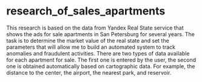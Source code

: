 # research_of_sales_apartments
This research is based on the data from Yandex Real State service that shows the ads for sale apartments in San Petersburg for several years. The task is to determine the market value of the real state and set the parameters that will allow me to build an automated system to track anomalies and fraudulent activities.
There are two types of data available for each apartment for sale. The first one is entered by the user, the second one is obtained automatically based on cartographic data. For example, the distance to the center, the airport, the nearest park, and reservoir.
